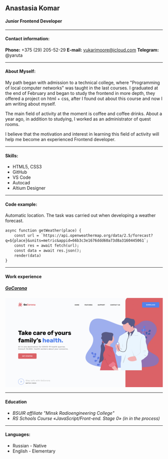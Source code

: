 ## Anastasia Komar

#### Junior Frontend Developer
---
#### Contact information:

**Phone:** +375 (29) 205-52-29
**E-mail:** yukarimoore@icloud.com
**Telegram:** @yaruta

---
#### About Myself:
My path began with admission to a technical college, where "Programming of local computer networks" was taught in the last courses. I graduated at the end of February and began to study the frontend in more depth, they offered a project on html + css, after I found out about this course and now I am writing about myself. 

The main field of activity at the moment is coffee and coffee drinks. About a year ago, in addition to studying, I worked as an administrator of quest rooms.

I believe that the motivation and interest in learning this field of activity will help me become an experienced Frontend developer.

---
#### Skills:
- HTML5, CSS3
- GitHub
- VS Code
- Autocad
- Altium Designer
---
#### Code example:
Automatic location. The task was carried out when developing a weather forecast.
```
async function getWeather(place) {
	const url = `https://api.openweathermap.org/data/2.5/forecast?q=${place}&units=metric&appid=66b3c3e1676ddd60a73d8a3160445061`;
	const res = await fetch(url);
	const data = await res.json();
	render(data)
}
```
---
#### Work experience

##### [*GoCorona*]( "https://nastyakomar.github.io/gocorona/" ) 

![gocorona](img/gocorona.png "Main page")

---
#### Education
+ *BSUIR affiliate "Minsk Radioengineering College"*
+ *RS Schools Course «JavaScript/Front-end. Stage 0» (in in the process)*
---
#### Languages:
+ Russian - Native
+ English - Elementary 

